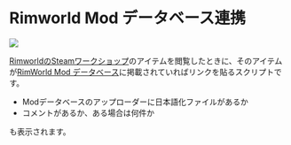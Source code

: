 # Rimworld Mod データベース連携

![](https://media.stellaria.network/media_attachments/files/106/522/433/927/934/065/original/5ecf45c93a46f436.png)

[RimworldのSteamワークショップ](https://steamcommunity.com/app/294100/workshop/)のアイテムを閲覧したときに、そのアイテムが[RimWorld Mod データベース](https://rimworld.2game.info/)に掲載されていればリンクを貼るスクリプトです。

-   Modデータベースのアップローダーに日本語化ファイルがあるか
-   コメントがあるか、ある場合は何件か

も表示されます。
